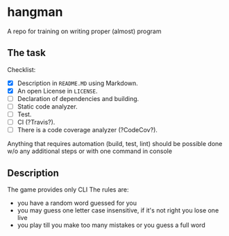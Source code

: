 # hangman
A repo for training on writing proper (almost) program

## The task
Checklist:
-[x] Description in `README.MD` using Markdown.
-[x] An open License in `LICENSE`.
-[ ] Declaration of dependencies and building.
-[ ] Static code analyzer.
-[ ] Test.
-[ ] CI (?Travis?).
-[ ] There is a code coverage analyzer (?CodeCov?).

Anything that requires automation (build, test, lint) should be possible done w/o any additional steps or with one command in console

## Description
The game provides only CLI
The rules are:
- you have a random word guessed for you
- you may guess one letter case insensitive, if it's not right you lose one live
- you play till you make too many mistakes or you guess a full word
